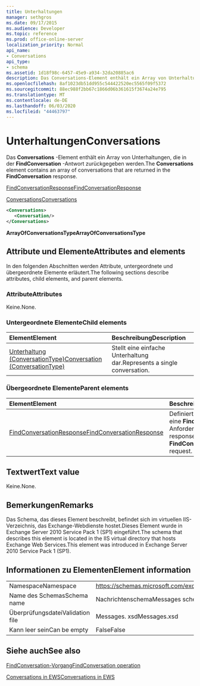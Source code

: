 ```yaml
---
title: Unterhaltungen
manager: sethgros
ms.date: 09/17/2015
ms.audience: Developer
ms.topic: reference
ms.prod: office-online-server
localization_priority: Normal
api_name:
- Conversations
api_type:
- schema
ms.assetid: 1d18f98c-6457-45e9-a934-32da20885ac6
description: Das Conversations-Element enthält ein Array von Unterhaltungen, die in der FindConversation-Antwort zurückgegeben werden.
ms.openlocfilehash: 8af1023db51dd955c544422520ec5565f09f5372
ms.sourcegitcommit: 88ec988f2bb67c1866d06b361615f3674a24e795
ms.translationtype: MT
ms.contentlocale: de-DE
ms.lasthandoff: 06/03/2020
ms.locfileid: "44463797"
---
```

# <a name="conversations"></a><span data-ttu-id="e71e3-103">Unterhaltungen</span><span class="sxs-lookup"><span data-stu-id="e71e3-103">Conversations</span></span>

<span data-ttu-id="e71e3-104">Das **Conversations** -Element enthält ein Array von Unterhaltungen, die in der **FindConversation** -Antwort zurückgegeben werden.</span><span class="sxs-lookup"><span data-stu-id="e71e3-104">The **Conversations** element contains an array of conversations that are returned in the **FindConversation** response.</span></span> 
  
[<span data-ttu-id="e71e3-105">FindConversationResponse</span><span class="sxs-lookup"><span data-stu-id="e71e3-105">FindConversationResponse</span></span>](findconversationresponse.md)
  
[<span data-ttu-id="e71e3-106">Conversations</span><span class="sxs-lookup"><span data-stu-id="e71e3-106">Conversations</span></span>](conversations-ex15websvcsotherref.md)
  
```xml
<Conversations>
   <Conversation/>
</Conversations>
```

 <span data-ttu-id="e71e3-107">**ArrayOfConversationsType**</span><span class="sxs-lookup"><span data-stu-id="e71e3-107">**ArrayOfConversationsType**</span></span>
## <a name="attributes-and-elements"></a><span data-ttu-id="e71e3-108">Attribute und Elemente</span><span class="sxs-lookup"><span data-stu-id="e71e3-108">Attributes and elements</span></span>

<span data-ttu-id="e71e3-109">In den folgenden Abschnitten werden Attribute, untergeordnete und übergeordnete Elemente erläutert.</span><span class="sxs-lookup"><span data-stu-id="e71e3-109">The following sections describe attributes, child elements, and parent elements.</span></span>
  
### <a name="attributes"></a><span data-ttu-id="e71e3-110">Attribute</span><span class="sxs-lookup"><span data-stu-id="e71e3-110">Attributes</span></span>

<span data-ttu-id="e71e3-111">Keine.</span><span class="sxs-lookup"><span data-stu-id="e71e3-111">None.</span></span>
  
### <a name="child-elements"></a><span data-ttu-id="e71e3-112">Untergeordnete Elemente</span><span class="sxs-lookup"><span data-stu-id="e71e3-112">Child elements</span></span>

|<span data-ttu-id="e71e3-113">**Element**</span><span class="sxs-lookup"><span data-stu-id="e71e3-113">**Element**</span></span>|<span data-ttu-id="e71e3-114">**Beschreibung**</span><span class="sxs-lookup"><span data-stu-id="e71e3-114">**Description**</span></span>|
|:-----|:-----|
|[<span data-ttu-id="e71e3-115">Unterhaltung (ConversationType)</span><span class="sxs-lookup"><span data-stu-id="e71e3-115">Conversation (ConversationType)</span></span>](conversation-conversationtype.md) <br/> |<span data-ttu-id="e71e3-116">Stellt eine einfache Unterhaltung dar.</span><span class="sxs-lookup"><span data-stu-id="e71e3-116">Represents a single conversation.</span></span>  <br/> |
   
### <a name="parent-elements"></a><span data-ttu-id="e71e3-117">Übergeordnete Elemente</span><span class="sxs-lookup"><span data-stu-id="e71e3-117">Parent elements</span></span>

|<span data-ttu-id="e71e3-118">**Element**</span><span class="sxs-lookup"><span data-stu-id="e71e3-118">**Element**</span></span>|<span data-ttu-id="e71e3-119">**Beschreibung**</span><span class="sxs-lookup"><span data-stu-id="e71e3-119">**Description**</span></span>|
|:-----|:-----|
|[<span data-ttu-id="e71e3-120">FindConversationResponse</span><span class="sxs-lookup"><span data-stu-id="e71e3-120">FindConversationResponse</span></span>](findconversationresponse.md) <br/> |<span data-ttu-id="e71e3-121">Definiert eine Antwort auf eine **FindConversation** -Anforderung.</span><span class="sxs-lookup"><span data-stu-id="e71e3-121">Defines a response to a **FindConversation** request.</span></span>  <br/> |
   
## <a name="text-value"></a><span data-ttu-id="e71e3-122">Textwert</span><span class="sxs-lookup"><span data-stu-id="e71e3-122">Text value</span></span>

<span data-ttu-id="e71e3-123">Keine.</span><span class="sxs-lookup"><span data-stu-id="e71e3-123">None.</span></span>
  
## <a name="remarks"></a><span data-ttu-id="e71e3-124">Bemerkungen</span><span class="sxs-lookup"><span data-stu-id="e71e3-124">Remarks</span></span>

<span data-ttu-id="e71e3-125">Das Schema, das dieses Element beschreibt, befindet sich im virtuellen IIS-Verzeichnis, das Exchange-Webdienste hostet.Dieses Element wurde in Exchange Server 2010 Service Pack 1 (SP1) eingeführt.</span><span class="sxs-lookup"><span data-stu-id="e71e3-125">The schema that describes this element is located in the IIS virtual directory that hosts Exchange Web Services.This element was introduced in Exchange Server 2010 Service Pack 1 (SP1).</span></span>
  
## <a name="element-information"></a><span data-ttu-id="e71e3-126">Informationen zu Elementen</span><span class="sxs-lookup"><span data-stu-id="e71e3-126">Element information</span></span>

|||
|:-----|:-----|
|<span data-ttu-id="e71e3-127">Namespace</span><span class="sxs-lookup"><span data-stu-id="e71e3-127">Namespace</span></span>  <br/> |https://schemas.microsoft.com/exchange/services/2006/messages  <br/> |
|<span data-ttu-id="e71e3-128">Name des Schemas</span><span class="sxs-lookup"><span data-stu-id="e71e3-128">Schema name</span></span>  <br/> |<span data-ttu-id="e71e3-129">Nachrichtenschema</span><span class="sxs-lookup"><span data-stu-id="e71e3-129">Messages schema</span></span>  <br/> |
|<span data-ttu-id="e71e3-130">Überprüfungsdatei</span><span class="sxs-lookup"><span data-stu-id="e71e3-130">Validation file</span></span>  <br/> |<span data-ttu-id="e71e3-131">Messages. xsd</span><span class="sxs-lookup"><span data-stu-id="e71e3-131">Messages.xsd</span></span>  <br/> |
|<span data-ttu-id="e71e3-132">Kann leer sein</span><span class="sxs-lookup"><span data-stu-id="e71e3-132">Can be empty</span></span>  <br/> |<span data-ttu-id="e71e3-133">False</span><span class="sxs-lookup"><span data-stu-id="e71e3-133">False</span></span>  <br/> |
   
## <a name="see-also"></a><span data-ttu-id="e71e3-134">Siehe auch</span><span class="sxs-lookup"><span data-stu-id="e71e3-134">See also</span></span>



[<span data-ttu-id="e71e3-135">FindConversation-Vorgang</span><span class="sxs-lookup"><span data-stu-id="e71e3-135">FindConversation operation</span></span>](findconversation-operation.md)


[<span data-ttu-id="e71e3-136">Conversations in EWS</span><span class="sxs-lookup"><span data-stu-id="e71e3-136">Conversations in EWS</span></span>](https://msdn.microsoft.com/library/91e64629-db6c-4c94-9dcb-d386232e8467%28Office.15%29.aspx)

